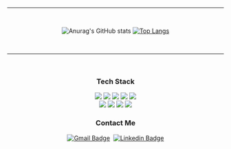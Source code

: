 <div align="center">

<hr>
<br> 
  
![Anurag's GitHub stats](https://github-readme-stats.vercel.app/api?username=kukjinman&show_icons=true&theme=vision-friendly-dark)  [![Top Langs](https://github-readme-stats.vercel.app/api/top-langs/?username=kukjinman&layout=compact&hide=jupyter%20notebook)](https://github.com/kukjinman/github-readme-stats)

<br>
<hr/>

<br>

<h3 align="center"> Tech Stack </h3>

<img src="https://img.shields.io/badge/Python-E34F26?style=flat-square&logo=Python&logoColor=white"/>
<img src="https://img.shields.io/badge/C-87cefa?style=flat-square&logo=C&logoColor=white"/>
<img src="https://img.shields.io/badge/C++-0000FF?style=flat-square&logo=C++&logoColor=white"/>
<img src="https://img.shields.io/badge/CMake-10f5a4?style=flat-square&logo=CMake&logoColor=white"/>
<img src="https://img.shields.io/badge/Git-808080?style=flat-square&logo=Git&logoColor=white"/>

<br>
<img src="https://img.shields.io/badge/NumPy-E34F26?style=flat-square&logo=NumPy&logoColor=white"/>
<img src="https://img.shields.io/badge/pandas-E34F26?style=flat-square&logo=pandas&logoColor=white"/>
<img src="https://img.shields.io/badge/SPI-87cefa?style=flat-square&logo=SPI&logoColor=white"/>
<img src="https://img.shields.io/badge/curl-0000FF?style=flat-square&logo=curl&logoColor=white"/>

  

<br> 
  
<h3 align="center"> Contact Me </h3>

[![Gmail Badge](https://img.shields.io/badge/Gmail-d14836?style=flat-square&logo=Gmail&logoColor=white&link=mailto:thater@naver.com)](mailto:thater@naver.com)  &nbsp;[![Linkedin Badge](https://img.shields.io/badge/-LinkedIn-blue?style=flat-square&logo=Linkedin&logoColor=white&link=https://www.linkedin.com/in/%EA%B5%AD%EC%A7%84-%EC%A0%95-2aa367201/)](https://www.linkedin.com/in/%EA%B5%AD%EC%A7%84-%EC%A0%95-2aa367201/)
  
  
  
</div>
